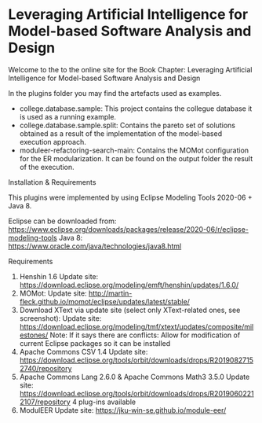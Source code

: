 # Leveraging Artificial Intelligence for Model-based Software Analysis and Design
Welcome to the to the online site for the Book Chapter: Leveraging Artificial Intelligence for Model-based Software Analysis and Design

In the plugins folder you may find the artefacts used as examples.
- college.database.sample: This project contains the collegue database it is used as a running example.
- college.database.sample.split: Contains the pareto set of solutions obtained as a result of the implementation of the model-based execution approach.
- moduleer-refactoring-search-main: Contains the MOMot configuration for the ER modularization. It can be found on the output folder the result of the execution. 

Installation & Requirements

This plugins were implemented by using Eclipse Modeling Tools 2020-06 + Java 8.

Eclipse can be downloaded from: https://www.eclipse.org/downloads/packages/release/2020-06/r/eclipse-modeling-tools
Java 8: https://www.oracle.com/java/technologies/java8.html 

Requirements

1) Henshin 1.6
	Update site: https://download.eclipse.org/modeling/emft/henshin/updates/1.6.0/
2) MOMot: 
	Update site: http://martin-fleck.github.io/momot/eclipse/updates/latest/stable/
3) Download XText via update site (select only XText-related ones, see screenshot): 
	Update site: https://download.eclipse.org/modeling/tmf/xtext/updates/composite/milestones/
	Note: If it says there are conflicts: Allow for modification of current Eclipse packages so it can be installed
4) Apache Commons CSV 1.4
	Update site: https://download.eclipse.org/tools/orbit/downloads/drops/R20190827152740/repository
5) Apache Commons Lang 2.6.0 & Apache Commons Math3 3.5.0
	Update site: https://download.eclipse.org/tools/orbit/downloads/drops/R20190602212107/repository 4 plug-ins available
6) ModulEER
	Update site: https://jku-win-se.github.io/module-eer/	